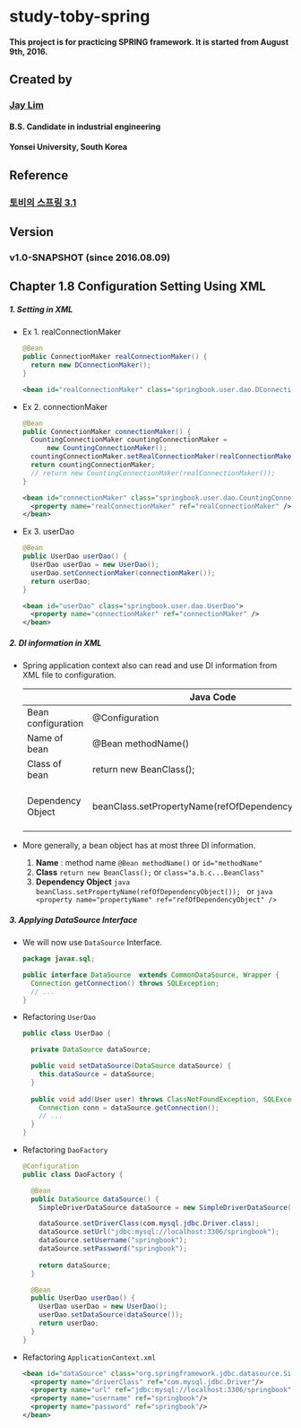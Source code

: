 # study-toby-spring

#### This project is for practicing SPRING framework. It is started from August 9th, 2016.

Created by
----------
### [Jay Lim](https://github.com/jisunglim)

#### B.S. Candidate in industrial engineering
#### Yonsei University, South Korea

Reference
---------
### [토비의 스프링 3.1](http://www.yes24.com/24/UsedShop/Goods/7516911)

Version
-------
### v1.0-SNAPSHOT (since 2016.08.09)


Chapter 1.8 Configuration Setting Using XML
-------------------------------------------

##### 1. Setting in XML

* Ex 1. realConnectionMaker

    ```java
    @Bean
    public ConnectionMaker realConnectionMaker() {
      return new DConnectionMaker();
    }
    ```

    ```xml
    <bean id="realConnectionMaker" class="springbook.user.dao.DConnectionMaker" />
    ```    

* Ex 2. connectionMaker

    ```java
    @Bean
    public ConnectionMaker connectionMaker() {
      CountingConnectionMaker countingConnectionMaker =
          new CountingConnectionMaker();
      countingConnectionMaker.setRealConnectionMaker(realConnectionMaker());
      return countingConnectionMaker;
      // return new CountingConnectionMaker(realConnectionMaker());
    }
    ```
    
    ```xml
    <bean id="connectionMaker" class="springbook.user.dao.CountingConnectionMaker">
      <property name="realConnectionMaker" ref="realConnectionMaker" />
    </bean>
    ```    
    
* Ex 3. userDao

    ```java
    @Bean
    public UserDao userDao() {
      UserDao userDao = new UserDao();
      userDao.setConnectionMaker(connectionMaker());
      return userDao;
    }
    ```
    
    ```xml
    <bean id="userDao" class="springbook.user.dao.UserDao">
      <property name="connectionMaker" ref="connectionMaker" />
    </bean>
    ```    
    
##### 2. DI information in XML

* Spring application context also can read and use DI information from XML file to configuration.

    |                    | Java Code               | XML Code                   |
    |--------------------|-------------------------|----------------------------|
    | Bean configuration | @Configuration          | &lt;beans&gt;              |
    | Name of bean       | @Bean methodName()      | <bean id="methodName"      |
    | Class of bean      | return new BeanClass(); | class="a.b.c...BeanClass"> |
    | Dependency Object  | beanClass.setPropertyName(refOfDependencyObject()); | &lt;property name="propertyName" ref="refOfDependencyObject" /&gt; |

* More generally, a bean object has at most three DI information.
    1. **Name** : method name
       ```@Bean methodName()``` or ```id="methodName"```
    2. **Class**
       ```return new BeanClass();``` or ```class="a.b.c...BeanClass"```
    3. **Dependency Object**
           ```java
           beanClass.setPropertyName(refOfDependencyObject());
           ``` 
           or 
           ```java
           <property name="propertyName" ref="refOfDependencyObject" />
           ```
       

##### 3. Applying DataSource Interface

* We will now use ```DataSource``` Interface.
    ```java
    package javax.sql;
    
    public interface DataSource  extends CommonDataSource, Wrapper {
      Connection getConnection() throws SQLException;
      // ...
    }
    ```

* Refactoring ```UserDao```
    ```java
    public class UserDao {
    
      private DataSource dataSource;

      public void setDataSource(DataSource dataSource) {
        this.dataSource = dataSource;
      }
      
      public void add(User user) throws ClassNotFoundException, SQLException {
        Connection conn = dataSource.getConnection();
        // ...
      }
    }
    ```
    
* Refactoring ```DaoFactory```
    ```java
    @Configuration
    public class DaoFactory {

      @Bean
      public DataSource dataSource() {
        SimpleDriverDataSource dataSource = new SimpleDriverDataSource();
    
        dataSource.setDriverClass(com.mysql.jdbc.Driver.class);
        dataSource.setUrl("jdbc:mysql://localhost:3306/springbook");
        dataSource.setUsername("springbook");
        dataSource.setPassword("springbook");
        
        return dataSource;
      }

      @Bean
      public UserDao userDao() {
        UserDao userDao = new UserDao();
        userDao.setDataSource(dataSource());
        return userDao;
      }
    }
    ```

* Refactoring ```ApplicationContext.xml```
    ```xml
    <bean id="dataSource" class="org.springframework.jdbc.datasource.SimpleDriverDataSource">
      <property name="driverClass" ref="com.mysql.jdbc.Driver"/>
      <property name="url" ref="jdbc:mysql://localhost:3306/springbook"/>
      <property name="username" ref="springbook"/>
      <property name="password" ref="springbook"/>
    </bean>
    ```
    







